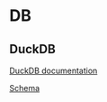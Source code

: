 # DB

## DuckDB

[DuckDB documentation](https://duckdb.org/docs/)

[Schema](../../internal/db/duckdb/sql/init.sql)
